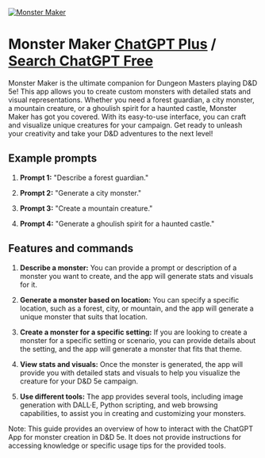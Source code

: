 
[![Monster Maker](https://files.oaiusercontent.com/file-kpllhtDygo5vKHo4loVN1MBS?se=2123-10-17T17%3A16%3A58Z&sp=r&sv=2021-08-06&sr=b&rscc=max-age%3D31536000%2C%20immutable&rscd=attachment%3B%20filename%3Dac74f0ce-b248-4d9d-9ca9-743bc64e5d11.png&sig=lEmeICJH7LIN0WB83QP5TwBdj0fE3LvKqeNK5LzU9BU%3D)](https://chat.openai.com/g/g-84gSTYyjB-monster-maker)

# Monster Maker [ChatGPT Plus](https://chat.openai.com/g/g-84gSTYyjB-monster-maker) / [Search ChatGPT Free](https://gptcall.net/index.html#/?search=Monster%20Maker)

Monster Maker is the ultimate companion for Dungeon Masters playing D&D 5e! This app allows you to create custom monsters with detailed stats and visual representations. Whether you need a forest guardian, a city monster, a mountain creature, or a ghoulish spirit for a haunted castle, Monster Maker has got you covered. With its easy-to-use interface, you can craft and visualize unique creatures for your campaign. Get ready to unleash your creativity and take your D&D adventures to the next level!

## Example prompts

1. **Prompt 1:** "Describe a forest guardian."

2. **Prompt 2:** "Generate a city monster."

3. **Prompt 3:** "Create a mountain creature."

4. **Prompt 4:** "Generate a ghoulish spirit for a haunted castle."

## Features and commands

1. **Describe a monster:** You can provide a prompt or description of a monster you want to create, and the app will generate stats and visuals for it.

2. **Generate a monster based on location:** You can specify a specific location, such as a forest, city, or mountain, and the app will generate a unique monster that suits that location.

3. **Create a monster for a specific setting:** If you are looking to create a monster for a specific setting or scenario, you can provide details about the setting, and the app will generate a monster that fits that theme.

4. **View stats and visuals:** Once the monster is generated, the app will provide you with detailed stats and visuals to help you visualize the creature for your D&D 5e campaign.

5. **Use different tools:** The app provides several tools, including image generation with DALL·E, Python scripting, and web browsing capabilities, to assist you in creating and customizing your monsters.

Note: This guide provides an overview of how to interact with the ChatGPT App for monster creation in D&D 5e. It does not provide instructions for accessing knowledge or specific usage tips for the provided tools.



